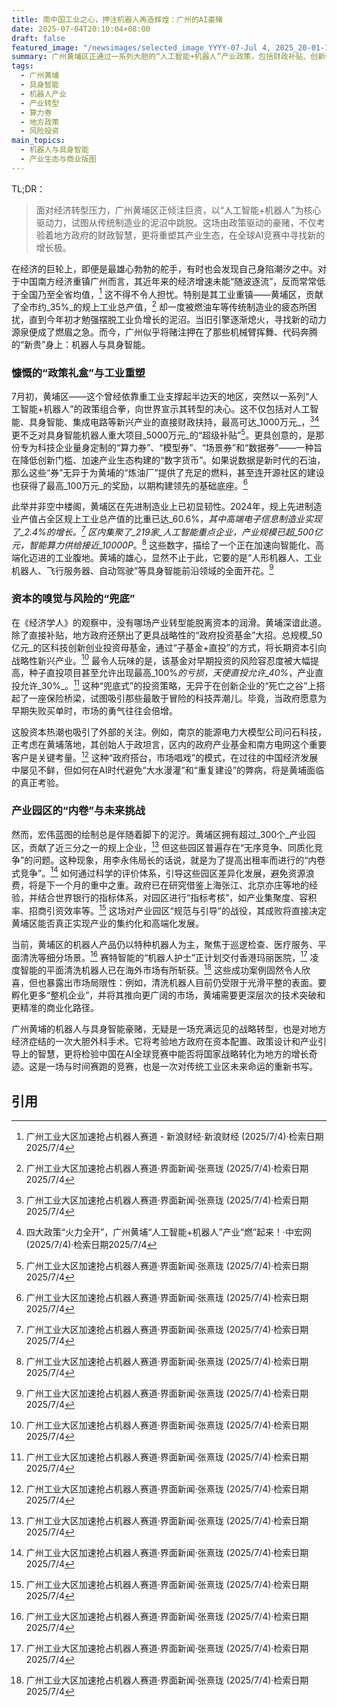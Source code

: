```yaml
---
title: 南中国工业之心，押注机器人再造辉煌：广州的AI豪赌
date: 2025-07-04T20:10:04+08:00
draft: false
featured_image: "/newsimages/selected_image_YYYY-07-Jul 4, 2025_20-01-11-907.jpg"
summary: 广州黄埔区正通过一系列大胆的“人工智能+机器人”产业政策，包括财政补贴、创新券和政府基金，试图将其传统工业重镇转型为全球具身智能高地，以重振低迷的区域经济。这场由政策驱动的转型，旨在通过巨额资本投入和高风险容忍度，吸引前沿技术和人才，重塑当地产业生态，但也面临着产业园区同质化竞争和商业化落地等挑战。
tags: 
  - 广州黄埔
  - 具身智能
  - 机器人产业
  - 产业转型
  - 算力券
  - 地方政策
  - 风险投资
main_topics: 
  - 机器人与具身智能
  - 产业生态与商业版图
---
```


TL;DR：
> 面对经济转型压力，广州黄埔区正倾注巨资，以“人工智能+机器人”为核心驱动力，试图从传统制造业的泥沼中跳脱。这场由政策驱动的豪赌，不仅考验着地方政府的财政智慧，更将重塑其产业生态，在全球AI竞赛中寻找新的增长极。

在经济的巨轮上，即便是最雄心勃勃的舵手，有时也会发现自己身陷潮汐之中。对于中国南方经济重镇广州而言，其近年来的经济增速未能“随波逐流”，反而常常低于全国乃至全省均值，[^2] 这不得不令人担忧。特别是其工业重镇——黄埔区，贡献了全市约_35%_的规上工业总产值，[^1] 却一度被燃油车等传统制造业的疲态所困扰，直到今年初才勉强摆脱工业负增长的泥沼。当旧引擎逐渐熄火，寻找新的动力源泉便成了燃眉之急。而今，广州似乎将赌注押在了那些机械臂挥舞、代码奔腾的“新贵”身上：机器人与具身智能。

### 慷慨的“政策礼盒”与工业重塑

7月初，黄埔区——这个曾经依靠重工业支撑起半边天的地区，突然以一系列“人工智能+机器人”的政策组合拳，向世界宣示其转型的决心。这不仅包括对人工智能、具身智能、集成电路等新兴产业的直接财政扶持，最高可达_1000万元_，[^1][^3] 更不乏对具身智能机器人重大项目_5000万元_的“超级补贴”[^1]。更具创意的，是那份专为科技企业量身定制的“算力券”、“模型券”、“场景券”和“数据券”——一种旨在降低创新门槛、加速产业生态构建的“数字货币”。如果说数据是新时代的石油，那么这些“券”无异于为黄埔的“炼油厂”提供了充足的燃料，甚至连开源社区的建设也获得了最高_100万元_的奖励，以期构建领先的基础底座。[^1]

此举并非空中楼阁，黄埔区在先进制造业上已初显韧性。2024年，规上先进制造业产值占全区规上工业总产值的比重已达_60.6%_，其中高端电子信息制造业实现了_2.4%_的增长。[^1] 区内集聚了_219家_人工智能重点企业，产业规模已超_500亿元_，智能算力供给接近_10000P_。[^1] 这些数字，描绘了一个正在加速向智能化、高端化迈进的工业腹地。黄埔的雄心，显然不止于此，它要的是“人形机器人、工业机器人、飞行服务器、自动驾驶”等具身智能前沿领域的全面开花。[^1]

### 资本的嗅觉与风险的“兜底”

在《经济学人》的观察中，没有哪场产业转型能脱离资本的润滑。黄埔深谙此道。除了直接补贴，地方政府还祭出了更具战略性的“政府投资基金”大招。总规模_50亿元_的区科技创新创业投资母基金，通过“子基金+直投”的方式，将长期资本引向战略性新兴产业。[^1] 最令人玩味的是，该基金对早期投资的风险容忍度被大幅提高，种子直投项目甚至允许出现最高_100%_的亏损，天使直投允许_40%_，产业直投允许_30%_。[^1] 这种“兜底式”的投资策略，无异于在创新企业的“死亡之谷”上搭起了一座保险桥梁，试图吸引那些最敢于冒险的科技弄潮儿。毕竟，当政府愿意为早期失败买单时，市场的勇气往往会倍增。

这股资本热潮也吸引了外部的关注。例如，南京的能源电力大模型公司问石科技，正考虑在黄埔落地，其创始人于政坦言，区内的政府产业基金和南方电网这个重要客户是关键考量。[^1] 这种“政府搭台，市场唱戏”的模式，在过往的中国经济发展中屡见不鲜，但如何在AI时代避免“大水漫灌”和“重复建设”的弊病，将是黄埔面临的真正考验。

### 产业园区的“内卷”与未来挑战

然而，宏伟蓝图的绘制总是伴随着脚下的泥泞。黄埔区拥有超过_300个_产业园区，贡献了近三分之一的规上企业，[^1] 但这些园区普遍存在“无序竞争、同质化竞争”的问题。这种现象，用李永伟局长的话说，就是为了提高出租率而进行的“内卷式竞争”。[^1] 如何通过科学的评价体系，引导这些园区差异化发展，避免资源浪费，将是下一个月的重中之重。政府已在研究借鉴上海张江、北京亦庄等地的经验，并结合世界银行的指标体系，对园区进行“指标考核”，如产业集聚度、容积率、招商引资效率等。[^1] 这场对产业园区“规范与引导”的战役，其成败将直接决定黄埔区能否真正实现产业的集约化和高端化发展。

当前，黄埔区的机器人产品仍以特种机器人为主，聚焦于巡逻检查、医疗服务、平面清洗等细分场景。[^1] 赛特智能的“机器人护士”正计划交付香港玛丽医院，[^1] 凌度智能的平面清洗机器人已在海外市场有所斩获。[^1] 这些成功案例固然令人欣喜，但也暴露出市场局限性：例如，清洗机器人目前仍受限于光滑平整的表面。要孵化更多“整机企业”，并将其推向更广阔的市场，黄埔需要更深层次的技术突破和更精准的商业化路径。

广州黄埔的机器人与具身智能豪赌，无疑是一场充满远见的战略转型，也是对地方经济症结的一次大胆外科手术。它将考验地方政府在资本配置、政策设计和产业引导上的智慧，更将检验中国在AI全球竞赛中能否将国家战略转化为地方的增长奇迹。这是一场与时间赛跑的竞赛，也是一次对传统工业区未来命运的重新书写。
<br/>
## 引用
[^1]: 广州工业大区加速抢占机器人赛道·界面新闻·张熹珑 (2025/7/4)·检索日期2025/7/4
[^2]: 广州工业大区加速抢占机器人赛道 - 新浪财经·新浪财经 (2025/7/4)·检索日期2025/7/4
[^3]: 四大政策“火力全开”，广州黄埔“人工智能+机器人”产业“燃”起来！·中宏网 (2025/7/4)·检索日期2025/7/4
